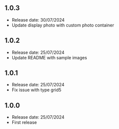 ## 1.0.3
* Release date: 30/07/2024
* Update display photo with custom photo container

## 1.0.2
* Release date: 25/07/2024
* Update README with sample images

## 1.0.1
* Release date: 25/07/2024
* Fix issue with type grid5

## 1.0.0
* Release date: 25/07/2024
* First release
